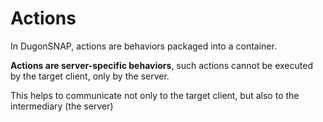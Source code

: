 # Actions


In DugonSNAP, actions are behaviors packaged into a container.

**Actions are server-specific behaviors**, such actions cannot be executed by the target client, only by the server.

This helps to communicate not only to the target client, but also to the intermediary (the server)